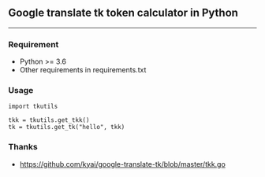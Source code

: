 ## Google translate tk token calculator in Python
---

### Requirement
* Python >= 3.6
* Other requirements in requirements.txt


### Usage
```
import tkutils

tkk = tkutils.get_tkk()
tk = tkutils.get_tk("hello", tkk)
```

### Thanks
* https://github.com/kyai/google-translate-tk/blob/master/tkk.go


